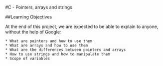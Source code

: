 #C - Pointers, arrays and strings

##Learning Objectives

At the end of this project, we are expected to be able to explain to anyone, without the help of Google:

    * What are pointers and how to use them
    * What are arrays and how to use them
    * What are the differences between pointers and arrays
    * How to use strings and how to manipulate them
    * Scope of variables
